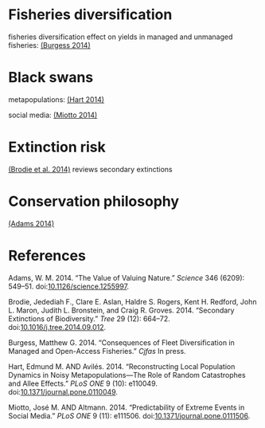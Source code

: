 # Fisheries diversification

fisheries diversification effect on yields in managed and unmanaged fisheries: [(Burgess 2014)](notes/burgess2014.md)

# Black swans

metapopulations: [(Hart 2014)](notes/hart2014.md)

social media: [(Miotto 2014)](notes/miotto2014.md)

# Extinction risk

[(Brodie et al. 2014)](notes/brodie2014.md) reviews secondary extinctions

# Conservation philosophy

[(Adams 2014)](notes/adams2014.md)

# References

Adams, W. M. 2014. “The Value of Valuing Nature.” *Science* 346 (6209): 549–51. doi:[10.1126/science.1255997](http://dx.doi.org/10.1126/science.1255997).

Brodie, Jedediah F., Clare E. Aslan, Haldre S. Rogers, Kent H. Redford, John L. Maron, Judith L. Bronstein, and Craig R. Groves. 2014. “Secondary Extinctions of Biodiversity.” *Tree* 29 (12): 664–72. doi:[10.1016/j.tree.2014.09.012](http://dx.doi.org/10.1016/j.tree.2014.09.012).

Burgess, Matthew G. 2014. “Consequences of Fleet Diversification in Managed and Open-Access Fisheries.” *Cjfas* In press.

Hart, Edmund M. AND Avil<span>é</span>s. 2014. “Reconstructing Local Population Dynamics in Noisy Metapopulations—The Role of Random Catastrophes and Allee Effects.” *PLoS ONE* 9 (10): e110049. doi:[10.1371/journal.pone.0110049](http://dx.doi.org/10.1371/journal.pone.0110049).

Miotto, Jos<span>é</span> M. AND Altmann. 2014. “Predictability of Extreme Events in Social Media.” *PLoS ONE* 9 (11): e111506. doi:[10.1371/journal.pone.0111506](http://dx.doi.org/10.1371/journal.pone.0111506).



